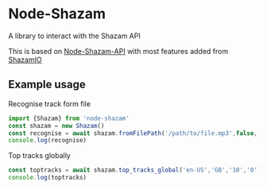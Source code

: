 # Node-Shazam
 A library to interact with the Shazam API

This is based on [Node-Shazam-API](https://github.com/asivery/node-shazam-api) with most features added from [ShazamIO](https://github.com/shazamio/ShazamIO)

## Example usage

Recognise track form file
```js
import {Shazam} from 'node-shazam'
const shazam = new Shazam()
const recognise = await shazam.fromFilePath('/path/to/file.mp3',false,'en')
console.log(recognise)
``` 

Top tracks globally
```js
const toptracks = await shazam.top_tracks_global('en-US','GB','10','0')
console.log(toptracks)
```